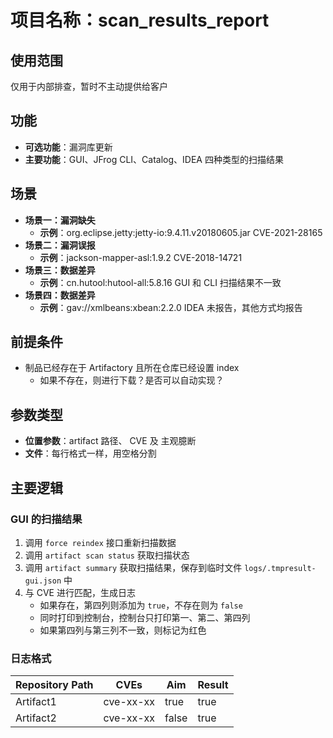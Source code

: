 # 项目名称：scan_results_report

## 使用范围
仅用于内部排查，暂时不主动提供给客户

## 功能
- **可选功能**：漏洞库更新
- **主要功能**：GUI、JFrog CLI、Catalog、IDEA 四种类型的扫描结果

## 场景
- **场景一：漏洞缺失**
  - **示例**：org.eclipse.jetty:jetty-io:9.4.11.v20180605.jar CVE-2021-28165
- **场景二：漏洞误报**
  - **示例**：jackson-mapper-asl:1.9.2 CVE-2018-14721
- **场景三：数据差异**
  - **示例**：cn.hutool:hutool-all:5.8.16 GUI 和 CLI 扫描结果不一致
- **场景四：数据差异**
  - **示例**：gav://xmlbeans:xbean:2.2.0 IDEA 未报告，其他方式均报告

## 前提条件
- 制品已经存在于 Artifactory 且所在仓库已经设置 index
  - 如果不存在，则进行下载？是否可以自动实现？

## 参数类型
- **位置参数**：artifact 路径、 CVE 及 主观臆断
- **文件**：每行格式一样，用空格分割

## 主要逻辑
### GUI 的扫描结果
1. 调用 `force reindex` 接口重新扫描数据
2. 调用 `artifact scan status` 获取扫描状态
3. 调用 `artifact summary` 获取扫描结果，保存到临时文件 `logs/.tmpresult-gui.json` 中
4. 与 CVE 进行匹配，生成日志
    - 如果存在，第四列则添加为 `true`，不存在则为 `false`
    - 同时打印到控制台，控制台只打印第一、第二、第四列
    - 如果第四列与第三列不一致，则标记为红色

### 日志格式
| Repository Path | CVEs | Aim | Result |
| --- | --- | --- | --- |
| Artifact1 | cve-xx-xx | true | true |
| Artifact2 | cve-xx-xx | false | true |